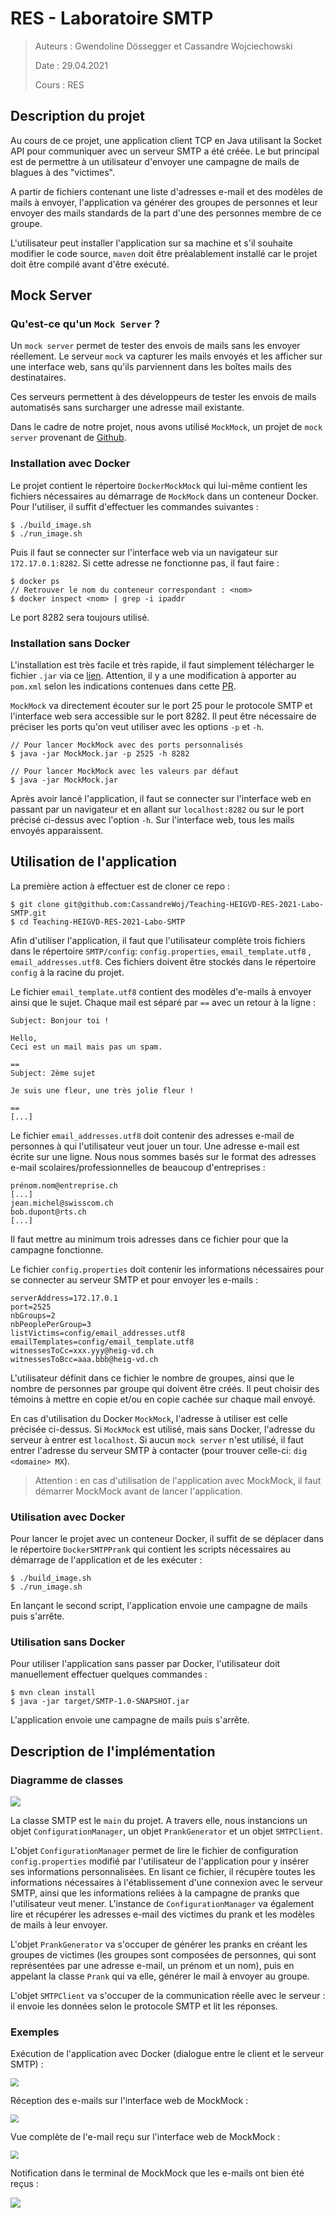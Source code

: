 # RES - Laboratoire SMTP

> Auteurs : Gwendoline Dössegger et Cassandre Wojciechowski
>
> Date : 29.04.2021
>
> Cours : RES

## Description du projet

Au cours de ce projet, une application client TCP en Java utilisant la Socket API pour communiquer avec un serveur SMTP a été créée. Le but principal est de permettre à un utilisateur d'envoyer une campagne de mails de blagues à des "victimes". 

A partir de fichiers contenant une liste d'adresses e-mail et des modèles de mails à envoyer, l'application va générer des groupes de personnes et leur envoyer des mails standards de la part d'une des personnes membre de ce groupe. 

L'utilisateur peut installer l'application sur sa machine et s'il souhaite modifier le code source, `maven` doit être préalablement installé car le projet doit être compilé avant d'être exécuté.



## Mock Server

### Qu'est-ce qu'un `Mock Server` ?

Un `mock server` permet de tester des envois de mails sans les envoyer réellement. Le serveur `mock` va capturer les mails envoyés et les afficher sur une interface web, sans qu'ils parviennent dans les boîtes mails des destinataires. 

Ces serveurs permettent à des développeurs de tester les envois de mails automatisés sans surcharger une adresse mail existante. 

Dans le cadre de notre projet, nous avons utilisé `MockMock`, un projet de `mock server` provenant de [Github](https://github.com/tweakers/MockMock). 

### Installation avec Docker

Le projet contient le répertoire `DockerMockMock` qui lui-même contient les fichiers nécessaires au démarrage de `MockMock` dans un conteneur Docker. Pour l'utiliser, il suffit d'effectuer les commandes suivantes : 

```shell
$ ./build_image.sh
$ ./run_image.sh
```

Puis il faut se connecter sur l'interface web via un navigateur sur `172.17.0.1:8282`. Si cette adresse ne fonctionne pas, il faut faire : 

```shell
$ docker ps
// Retrouver le nom du conteneur correspondant : <nom>
$ docker inspect <nom> | grep -i ipaddr
```

Le port 8282 sera toujours utilisé. 

### Installation sans Docker

L'installation est très facile et très rapide, il faut simplement télécharger le fichier `.jar` via ce [lien](https://github.com/tweakers-dev/MockMock/blob/master/release/MockMock.jar?raw=true). Attention, il y a une modification à apporter au `pom.xml` selon les indications contenues dans cette [PR](https://github.com/tweakers/MockMock/pull/8/commits/fa4bea3079d88d7d7b9a28e3b0864ba6f3d9f7ff). 

`MockMock` va directement écouter sur le port 25 pour le protocole SMTP et l'interface web sera accessible sur le port 8282. Il peut être nécessaire de préciser les ports qu'on veut utiliser avec les options `-p` et `-h`. 

```shell
// Pour lancer MockMock avec des ports personnalisés
$ java -jar MockMock.jar -p 2525 -h 8282

// Pour lancer MockMock avec les valeurs par défaut
$ java -jar MockMock.jar
```

Après avoir lancé l'application, il faut se connecter sur l'interface web en passant par un navigateur et en allant sur `localhost:8282` ou sur le port précisé ci-dessus avec l'option `-h`. Sur l'interface web, tous les mails envoyés apparaissent. 



## Utilisation de l'application

La première action à effectuer est de cloner ce repo : 

```shell
$ git clone git@github.com:CassandreWoj/Teaching-HEIGVD-RES-2021-Labo-SMTP.git
$ cd Teaching-HEIGVD-RES-2021-Labo-SMTP
```

Afin d'utiliser l'application, il faut que l'utilisateur complète trois fichiers dans le répertoire `SMTP/config`: `config.properties`, `email_template.utf8` , `email_addresses.utf8`. Ces fichiers doivent être stockés dans le répertoire `config` à la racine du projet.

Le fichier `email_template.utf8` contient des modèles d'e-mails à envoyer ainsi que le sujet. Chaque mail est séparé par `==` avec un retour à la ligne : 

```
Subject: Bonjour toi !

Hello,
Ceci est un mail mais pas un spam.

==
Subject: 2ème sujet

Je suis une fleur, une très jolie fleur !

==
[...]
```



Le fichier `email_addresses.utf8` doit contenir des adresses e-mail de personnes à qui l'utilisateur veut jouer un tour. Une adresse e-mail est écrite sur une ligne. Nous nous sommes basés sur le format des adresses e-mail scolaires/professionnelles de beaucoup d'entreprises : 

```
prénom.nom@entreprise.ch
[...]
jean.michel@swisscom.ch
bob.dupont@rts.ch
[...]
```

Il faut mettre au minimum trois adresses dans ce fichier pour que la campagne fonctionne.



Le fichier `config.properties` doit contenir les informations nécessaires pour se connecter au serveur SMTP et pour envoyer les e-mails : 

```properties
serverAddress=172.17.0.1
port=2525
nbGroups=2
nbPeoplePerGroup=3
listVictims=config/email_addresses.utf8
emailTemplates=config/email_template.utf8
witnessesToCc=xxx.yyy@heig-vd.ch
witnessesToBcc=aaa.bbb@heig-vd.ch
```

L'utilisateur définit dans ce fichier le nombre de groupes, ainsi que le nombre de personnes par groupe qui doivent être créés. Il peut choisir des témoins à mettre en copie et/ou en copie cachée sur chaque mail envoyé.

En cas d'utilisation du Docker `MockMock`, l'adresse à utiliser est celle précisée ci-dessus. Si `MockMock` est utilisé, mais sans Docker, l'adresse du serveur à entrer est `localhost`. Si aucun `mock server` n'est utilisé, il faut entrer l'adresse du serveur SMTP à contacter (pour trouver celle-ci: `dig <domaine> MX`). 

> Attention : en cas d'utilisation de l'application avec MockMock, il faut démarrer MockMock avant de lancer l'application.

### Utilisation avec Docker

Pour lancer le projet avec un conteneur Docker, il suffit de se déplacer dans le répertoire `DockerSMTPPrank` qui contient les scripts nécessaires au démarrage de l'application et de les exécuter : 

```shell
$ ./build_image.sh
$ ./run_image.sh
```

En lançant le second script, l'application envoie une campagne de mails puis s'arrête. 

### Utilisation sans Docker

Pour utiliser l'application sans passer par Docker, l'utilisateur doit manuellement effectuer quelques commandes : 

```shell
$ mvn clean install
$ java -jar target/SMTP-1.0-SNAPSHOT.jar
```

L'application envoie une campagne de mails puis s'arrête. 



## Description de l'implémentation

### Diagramme de classes

![](figures/RES-Labo_SMTP.png)

La classe SMTP est le `main` du projet. A travers elle, nous instancions un objet `ConfigurationManager`, un objet `PrankGenerator` et un objet `SMTPClient`. 

L'objet `ConfigurationManager` permet de lire le fichier de configuration `config.properties` modifié par l'utilisateur de l'application pour y insérer ses informations personnalisées. En lisant ce fichier, il récupère toutes les informations nécessaires à l'établissement d'une connexion avec le serveur SMTP, ainsi que les informations reliées à la campagne de pranks que l'utilisateur veut mener. L'instance de `ConfigurationManager` va également lire et récupérer les adresses e-mail des victimes du prank et les modèles de mails à leur envoyer. 

L'objet `PrankGenerator` va s'occuper de générer les pranks en créant les groupes de victimes (les groupes sont composées de personnes, qui sont représentées par une adresse e-mail, un prénom et un nom), puis en appelant la classe `Prank` qui va elle, générer le mail à envoyer au groupe. 

L'objet `SMTPClient` va s'occuper de la communication réelle avec le serveur : il envoie les données selon le protocole SMTP et lit les réponses. 

### Exemples

Exécution de l'application avec Docker (dialogue entre le client et le serveur SMTP) : 

<img src="figures/smtp_prank_email_sent.png" style="zoom: 80%;" />

Réception des e-mails sur l'interface web de MockMock :

<img src="figures/mockmock_email_recu.png" style="zoom: 80%;" />

Vue complète de l'e-mail reçu sur l'interface web de MockMock : 

<img src="figures/mockmock_full_email_recu.png" style="zoom:80%;" />

Notification dans le terminal de MockMock que les e-mails ont bien été reçus :

![](figures/mockmock_email_received.png)